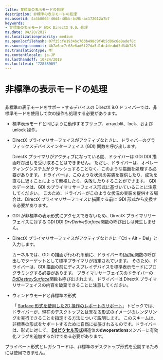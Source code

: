 ```yaml
---
title: 非標準の表示モードの処理
description: 非標準の表示モードの処理
ms.assetid: 4a3b0064-46d4-40bb-b49b-ac172012a7b7
keywords:
- 非標準の表示モード WDK DirectX 9.0、処理
ms.date: 04/20/2017
ms.localizationpriority: medium
ms.openlocfilehash: 07f25cfe1934bc763b498c9f4b5d06c8e8adef8c
ms.sourcegitcommit: 4b7a6ac7c68e6ad6f27da5d1dc4deabd5d34b748
ms.translationtype: MT
ms.contentlocale: ja-JP
ms.lasthandoff: 10/24/2019
ms.locfileid: "72838909"
---
```

# <a name="handling-nonstandard-display-modes"></a>非標準の表示モードの処理


## <span id="ddk_handling_nonstandard_display_modes_gg"></span><span id="DDK_HANDLING_NONSTANDARD_DISPLAY_MODES_GG"></span>


非標準の表示モードをサポートするデバイスの DirectX 9.0 ドライバーでは、非標準モードを使用して次の操作も処理する必要があります。

-   標準表示モードと同じように動作するフリップ、array.blit、lock、および unlock 操作。

-   DirectX プライマリサーフェイスがアクティブなときに、ドライバーのグラフィックスデバイスインターフェイス (GDI) 関数を呼び出します。

    DirectX プライマリがアクティブになっている間、ドライバーは GDI DDI 描画呼び出しを受け取ることはできません。 ただし、ドライバーは、オペレーティングシステムがクラッシュすることなく、このような描画を処理する必要があります。 ドライバーは、このような状況の実装を提供したり、成功を直ちに返すことによって無視したり、失敗したりすることができます。 GDI のデータは、GDI のプライマリサーフェイス形式に基づいていることに注意してください。 このため、ドライバーがこのような状況の実装を提供する場合は、DirectX プライマリサーフェイスに描画する前に GDI 形式から変換する必要があります。

-   GDI が非標準の表示形式にアクセスできないため、DirectX プライマリサーフェイスに対する GDI DDI *DrvDeriveSurface*関数の呼び出しは発生しません。

-   DirectX プライマリサーフェイスがアクティブなときに「Ctl + Alt + Del」と入力します。

    カーネルでは、GDI の描画が行われる前に、ドライバーの[*Ddflip*](https://docs.microsoft.com/windows/desktop/api/ddrawint/nc-ddrawint-pdd_surfcb_flip)関数の呼び出しでターゲットとして標準プライマリが指定されています。 そのため、ドライバーは、GDI 描画の前にディスプレイデバイスを標準表示モードにプログラミングする必要があります。 プライマリサーフェイスのドライバーの[*DdDestroySurface*](https://docs.microsoft.com/windows/desktop/api/ddrawint/nc-ddrawint-pdd_surfcb_destroysurface)関数も呼び出されます。 ドライバーは DirectX プライマリサーフェイスの内容を破棄できることに注意してください。

-   ウィンドウモードと非標準の形式

    「 [Surface 形式を使用した2D 操作のレポートのサポート](reporting-support-for-2d-operations-using-surface-formats.md)」トピックでは、ドライバーが、現在のデスクトップとは異なる形式のイメージのレンダリングを実行できることを指定する方法について説明します。 このスキームは、非標準の形式をサポートするために自然に拡張されるものです。ドライバーは、形式に対して、 [**Ddピクセル形式**](https://docs.microsoft.com/windows-hardware/drivers/ddi/ksmedia/ns-ksmedia-_ddpixelformat)構造体の**dwoperations**メンバーに有効化フラグを追加するだけである必要があります。

プライベート形式とレガシコードは、非標準のデスクトップ形式を公開するためには使用できません。

 

 





